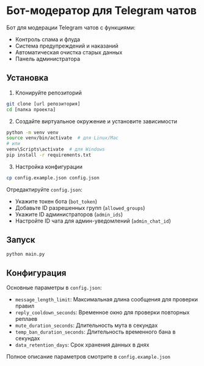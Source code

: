 # Бот-модератор для Telegram чатов

Бот для модерации Telegram чатов с функциями:
- Контроль спама и флуда
- Система предупреждений и наказаний
- Автоматическая очистка старых данных
- Панель администратора

## Установка

1. Клонируйте репозиторий
```bash
git clone [url репозитория]
cd [папка проекта]
```

2. Создайте виртуальное окружение и установите зависимости
```bash
python -m venv venv
source venv/bin/activate  # для Linux/Mac
# или
venv\Scripts\activate  # для Windows
pip install -r requirements.txt
```

3. Настройка конфигурации
```bash
cp config.example.json config.json
```
Отредактируйте `config.json`:
- Укажите токен бота (`bot_token`)
- Добавьте ID разрешенных групп (`allowed_groups`)
- Укажите ID администраторов (`admin_ids`)
- Настройте ID чата для админ-уведомлений (`admin_chat_id`)

## Запуск

```bash
python main.py
```

## Конфигурация

Основные параметры в `config.json`:

- `message_length_limit`: Максимальная длина сообщения для проверки правил
- `reply_cooldown_seconds`: Временное окно для проверки повторных реплаев
- `mute_duration_seconds`: Длительность мута в секундах
- `temp_ban_duration_seconds`: Длительность временного бана в секундах
- `data_retention_days`: Срок хранения данных в днях

Полное описание параметров смотрите в `config.example.json` 